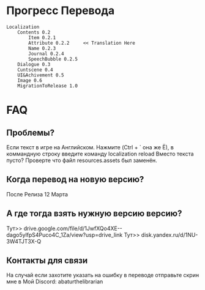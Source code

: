# Прогресс Перевода
```
Localization
	Contents 0.2
		Item 0.2.1 
		Attribute 0.2.2		<< Translation Here
		Name 0.2.3
		Journal 0.2.4
		SpeechBubble 0.2.5
	Dialogue 0.3
	Cuntscene 0.4
	UI&Achivement 0.5
	Image 0.6
	MigrationToRelease 1.0
```

# FAQ
## Проблемы?
Если текст в игре на Английском. Нажмите (Ctrl + ` она же Ё), в коммандную строку введите команду localization reload
Вместо текста пусто? Проверте что файл resources.assets был заменён.
## Когда перевод на новую версию?
После Релиза 12 Марта
## А где тогда взять нужную версию версию?
Тут>>	drive.google.com/file/d/1JwfXQo4XE--dago5ylfpS4Puco4C_1Za/view?usp=drive_link
Тут>>	disk.yandex.ru/d/1NU-3W4TJT3X-Q
## Контакты для связи
На случай если захотите указать на ошибку в переводе отправьте скрин мне в 
Мой Discord: abaturthelibrarian
